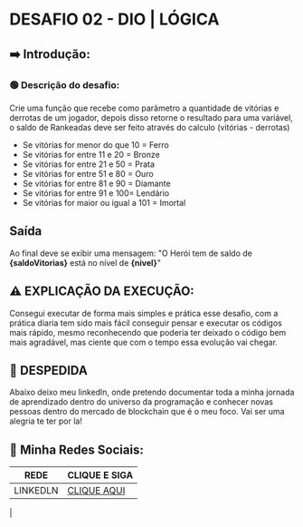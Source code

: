 # DESAFIO 02 - DIO | LÓGICA 

## ➡️ Introdução:

### 🟢 Descrição do desafio:
Crie uma função que recebe como parâmetro a quantidade de vitórias e derrotas de um jogador,
depois disso retorne o resultado para uma variável, o saldo de Rankeadas deve ser feito através do calculo (vitórias - derrotas)

- Se vitórias for menor do que 10 = Ferro
- Se vitórias for entre 11 e 20 = Bronze
- Se vitórias for entre 21 e 50 = Prata
- Se vitórias for entre 51 e 80 = Ouro
- Se vitórias for entre 81 e 90 = Diamante
- Se vitórias for entre 91 e 100= Lendário
- Se vitórias for maior ou igual a 101 = Imortal

## Saída

Ao final deve se exibir uma mensagem:
"O Herói tem de saldo de **{saldoVitorias}** está no nível de **{nivel}**"

## ⚠️ EXPLICAÇÃO DA EXECUÇÃO:

Consegui executar de forma mais simples e prática esse desafio, com a prática diaria tem sido mais fácil conseguir pensar e executar os códigos mais rápido, mesmo reconhecendo que poderia ter deixado o código bem mais agradável, mas ciente que com o tempo essa evolução vai chegar.

## 👋 DESPEDIDA

Abaixo deixo meu linkedln, onde pretendo documentar toda a minha jornada de aprendizado dentro do universo da programação e conhecer novas pessoas dentro do mercado de blockchain que é o meu foco. Vai ser uma alegria te ter por la!

## 📲 Minha Redes Sociais:

| REDE | CLIQUE E SIGA |
|------|---------------|
| LINKEDLN | [CLIQUE AQUI](https://www.linkedin.com/in/lucasblocksec/) |
 |
